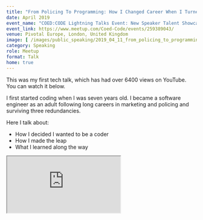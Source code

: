 ```yaml
---
title: "From Policing To Programming: How I Changed Career When I Turned 40"
date: April 2019
event_name: "COED:CODE Lightning Talks Event: New Speaker Talent Showcase"
event_link: https://www.meetup.com/Coed-Code/events/259389043/
venue: Pivotal Europe, London, United Kingdom
image: [ /images/public_speaking/2019_04_11_from_policing_to_programming/policing_to_prog_pivotal_main.jpg, /images/public_speaking/2019_04_11_from_policing_to_programming/policing_to_prog_pivotal.jpg, /images/public_speaking/2019_04_11_from_policing_to_programming/policing_to_prog_comment.jpg ]
category: Speaking
role: Meetup
format: Talk
home: true
---
```


This was my first tech talk, which has had over 6400 views on YouTube.  You can watch it below.

I first started coding when I was seven years old.  I became a software engineer as an adult following long careers in marketing and policing and surviving three redundancies.

Here I talk about:

* How I decided I wanted to be a coder
* How I made the leap
* What I learned along the way

<div class="embed-responsive embed-responsive-16by9">
  <iframe class="embed-responsive-item" src="https://www.youtube.com/embed/Bghs_OyTbrE" allowfullscreen></iframe>
</div><br/>
